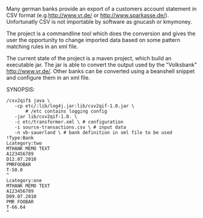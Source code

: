 Many german banks provide an export of a customers account statement in CSV format (e.g.http://www.vr.de/ or http://www.sparkasse.de/). Unfortunatly CSV is not importable by software as gnucash or kmymoney.

The project is a commandline tool which does the conversion and gives the user the opportunity to change imported data based on some pattern matching rules in an xml file.

The current state of the project is a maven project, which build an executable jar. The jar is able to convert the output used by the "Volksbank" http://www.vr.de/. Other banks can be converted using a beanshell snippet and configure them in an xml file.

SYNOPSIS:

```
/csv2qif$ java \
   -cp etc/:lib/log4j.jar:lib/csv2qif-1.0.jar \
       # /etc contains logging config
   -jar lib/csv2qif-1.0. \
   -c etc/transformer.xml \ # configuration
   -i source-transactions.csv \ # input data
   -n vb-sauerland \ # bank definition in xml file to be used
!Type:Bank
Lcategory:two
MTHANK MEMO TEXT
A123456789
D12.07.2010
PMRFOOBAR
T-50.0
^
Lcategory:one
MTHANK MEMO TEXT
A123456789
D09.07.2010
PMR FOOBAR
T-66.64
^
```